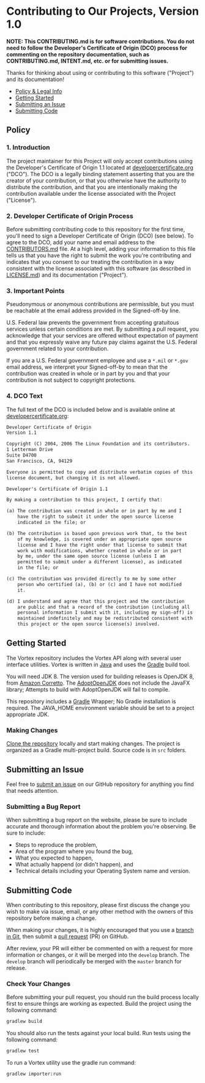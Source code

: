 # Contributing to Our Projects, Version 1.0

**NOTE: This CONTRIBUTING.md is for software contributions. You do not need to follow the Developer's Certificate of Origin (DCO) process for commenting on the repository documentation, such as CONTRIBUTING.md, INTENT.md, etc. or for submitting issues.**

Thanks for thinking about using or contributing to this software ("Project") and its documentation!

* [Policy & Legal Info](#policy)
* [Getting Started](#getting-started)
* [Submitting an Issue](#submitting-an-issue)
* [Submitting Code](#submitting-code)

## Policy

### 1. Introduction

The project maintainer for this Project will only accept contributions using the Developer's Certificate of Origin 1.1 located at [developercertificate.org](https://developercertificate.org) ("DCO"). The DCO is a legally binding statement asserting that you are the creator of your contribution, or that you otherwise have the authority to distribute the contribution, and that you are intentionally making the contribution available under the license associated with the Project ("License").

### 2. Developer Certificate of Origin Process

Before submitting contributing code to this repository for the first time, you'll need to sign a Developer Certificate of Origin (DCO) (see below). To agree to the DCO, add your name and email address to the [CONTRIBUTORS.md](https://github.com/Code-dot-mil/code.mil/blob/master/CONTRIBUTORS.md) file. At a high level, adding your information to this file tells us that you have the right to submit the work you're contributing and indicates that you consent to our treating the contribution in a way consistent with the license associated with this software (as described in [LICENSE.md](https://github.com/Code-dot-mil/code.mil/blob/master/LICENSE.md)) and its documentation ("Project").

### 3. Important Points

Pseudonymous or anonymous contributions are permissible, but you must be reachable at the email address provided in the Signed-off-by line.

U.S. Federal law prevents the government from accepting gratuitous services unless certain conditions are met. By submitting a pull request, you acknowledge that your services are offered without expectation of payment and that you expressly waive any future pay claims against the U.S. Federal government related to your contribution.

If you are a U.S. Federal government employee and use a `*.mil` or `*.gov` email address, we interpret your Signed-off-by to mean that the contribution was created in whole or in part by you and that your contribution is not subject to copyright protections.

### 4. DCO Text

The full text of the DCO is included below and is available online at [developercertificate.org](https://developercertificate.org):

```txt
Developer Certificate of Origin
Version 1.1

Copyright (C) 2004, 2006 The Linux Foundation and its contributors.
1 Letterman Drive
Suite D4700
San Francisco, CA, 94129

Everyone is permitted to copy and distribute verbatim copies of this
license document, but changing it is not allowed.

Developer's Certificate of Origin 1.1

By making a contribution to this project, I certify that:

(a) The contribution was created in whole or in part by me and I
    have the right to submit it under the open source license
    indicated in the file; or

(b) The contribution is based upon previous work that, to the best
    of my knowledge, is covered under an appropriate open source
    license and I have the right under that license to submit that
    work with modifications, whether created in whole or in part
    by me, under the same open source license (unless I am
    permitted to submit under a different license), as indicated
    in the file; or

(c) The contribution was provided directly to me by some other
    person who certified (a), (b) or (c) and I have not modified
    it.

(d) I understand and agree that this project and the contribution
    are public and that a record of the contribution (including all
    personal information I submit with it, including my sign-off) is
    maintained indefinitely and may be redistributed consistent with
    this project or the open source license(s) involved.
```

## Getting Started

The Vortex repository includes the Vortex API along with several user interface utilities. Vortex is written in [Java](https://www.java.com/) and uses the [Gradle](https://gradle.org/) build tool.

You will need JDK 8.  The version used for building releases is OpenJDK 8, from [Amazon Corretto](https://docs.aws.amazon.com/corretto/latest/corretto-8-ug/what-is-corretto-8.html). The [AdoptOpenJDK](https://adoptopenjdk.net/) does not include the JavaFX library; Attempts to build with AdoptOpenJDK will fail to compile.

This repository includes a [Gradle](https://gradle.org/) Wrapper; No Gradle installation is required. The JAVA_HOME environment variable should be set to a project appropriate JDK.

### Making Changes

[Clone the repository](https://help.github.com/articles/cloning-a-repository/) locally and start making changes. The project is organized as a Gradle multi-project build. Source code is in `src` folders.

## Submitting an Issue

Feel free to [submit an issue](https://github.com/HydrologicEngineeringCenter/Vortex/issues) on our GitHub repository for anything you find that needs attention.

### Submitting a Bug Report

When submitting a bug report on the website, please be sure to include accurate and thorough information about the problem you're observing. Be sure to include:

* Steps to reproduce the problem,
* Area of the program where you found the bug,
* What you expected to happen,
* What actually happend (or didn't happen), and
* Technical details including your Operating System name and version.

## Submitting Code

When contributing to this repository, please first discuss the change you wish to make via issue, email, or any other method with the owners of this repository before making a change.

When making your changes, it is highly encouraged that you use a [branch in Git](https://git-scm.com/book/en/v2/Git-Branching-Basic-Branching-and-Merging), then submit a [pull request](https://github.com/HydrologicEngineeringCenter/Vortex/pulls) (PR) on GitHub. 

After review, your PR will either be commented on with a request for more information or changes, or it will be merged into the `develop` branch. The `develop` branch will periodically be merged with the `master` branch for release.

### Check Your Changes

Before submitting your pull request, you should run the build process locally first to ensure things are working as expected. Build the project using the following command:

```bat
gradlew build
```

You should also run the tests against your local build. Run tests using the following command:

```bat
gradlew test
```

To run a Vortex utility use the gradle run command:

```bat
gradlew importer:run
```